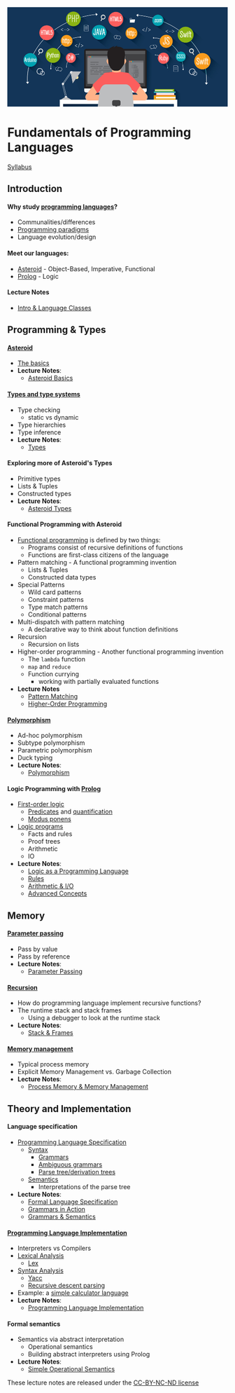 <center>
<img src="image.jpeg">
</center>

# Fundamentals of Programming Languages

[Syllabus](docs/syllabus.pdf)

<!--
NOTES:
* do type stuff in C
* move grammar and implementation stuff to the end of the course with prolog semantics
* move functional programming after Asteroid types
* nice material on python gc: https://stackify.com/python-garbage-collection/
-->

## Introduction

#### Why study [programming languages](https://en.wikipedia.org/wiki/Programming_language)?
* Communalities/differences
* [Programming paradigms](https://en.wikipedia.org/wiki/Programming_paradigm)
* Language evolution/design

#### Meet our languages:
* [Asteroid](https://github.com/lutzhamel/asteroid) - Object-Based, Imperative, Functional
* [Prolog](https://www.swi-prolog.org) - Logic

#### Lecture Notes
* [Intro & Language Classes](notes/csc301-ln001.pdf)



## Programming & Types

#### [Asteroid](https://github.com/lutzhamel/asteroid)
* [The basics](https://github.com/lutzhamel/asteroid/blob/master/Asteroid%20User%20Guide.md)
* **Lecture Notes**:
  * [Asteroid Basics](notes/csc301-ln002.pdf)

#### [Types and type systems](https://en.wikipedia.org/wiki/Type_system)
* Type checking
    * static vs dynamic
* Type hierarchies
* Type inference
* **Lecture Notes**:
    * [Types](notes/csc301-ln003.pdf)

#### Exploring more of Asteroid's Types
* Primitive types
* Lists & Tuples
* Constructed types
* **Lecture Notes**:
    * [Asteroid Types](notes/csc301-ln004.pdf)

#### Functional Programming with Asteroid
* [Functional programming](https://en.wikipedia.org/wiki/Functional_programming) is defined by two things:
    * Programs consist of recursive definitions of functions
    * Functions are first-class citizens of the language
* Pattern matching - A functional programming invention
    * Lists & Tuples
    * Constructed data types
* Special Patterns
    * Wild card patterns
    * Constraint patterns
    * Type match patterns
    * Conditional patterns
* Multi-dispatch with pattern matching
    * A declarative way to think about function definitions
* Recursion
    * Recursion on lists
* Higher-order programming - Another functional programming invention
    * The `lambda` function
    * `map` and `reduce`
    * Function currying
        * working with partially evaluated functions
* **Lecture Notes**
    * [Pattern Matching](notes/csc301-ln013.pdf)
    * [Higher-Order Programming](notes/csc301-ln014.pdf)

#### [Polymorphism](https://en.wikipedia.org/wiki/Polymorphism_(computer_science))
* Ad-hoc polymorphism
* Subtype polymorphism
* Parametric polymorphism
* Duck typing
* **Lecture Notes**:
   * [Polymorphism](notes/csc301-ln019.pdf)

#### Logic Programming with [Prolog](https://en.wikipedia.org/wiki/Prolog)
* [First-order logic](https://en.wikipedia.org/wiki/First-order_logic)
  * [Predicates](https://en.wikipedia.org/wiki/Predicate_(mathematical_logic)) and [quantification](https://en.wikipedia.org/wiki/Quantifier_(logic))
  * [Modus ponens](https://en.wikipedia.org/wiki/Modus_ponens)
* [Logic programs](https://en.wikipedia.org/wiki/Logic_programming)
  * Facts and rules
  * Proof trees
  * Arithmetic
  * IO
* **Lecture Notes**:
  * [Logic as a Programming Language](notes/csc301-ln020.pdf)
  * [Rules](notes/csc301-ln021.pdf)
  * [Arithmetic & I/O](notes/csc301-ln022.pdf)
  * [Advanced Concepts](notes/csc301-ln023.pdf)




## Memory

#### [Parameter passing](https://courses.cs.washington.edu/courses/cse341/98sp/general/parameters.html)
* Pass by value
* Pass by reference
* **Lecture Notes**:
   * [Parameter Passing](notes/csc301-ln018.pdf)

#### [Recursion](https://en.wikipedia.org/wiki/Recursion_(computer_science))
* How do programming language implement recursive functions?
* The runtime stack and stack frames
   * Using a debugger to look at the runtime stack
* **Lecture Notes**:
   * [Stack & Frames](notes/csc301-ln016.pdf)

#### [Memory management](https://en.wikipedia.org/wiki/Memory_management)
* Typical process memory
* Explicit Memory Management vs. Garbage Collection
* **Lecture Notes**:
   * [Process Memory & Memory Management](notes/csc301-ln017.pdf)



## Theory and Implementation

#### Language specification
* [Programming Language Specification](https://en.wikipedia.org/wiki/Programming_language_specification)
    * [Syntax](https://en.wikipedia.org/wiki/Syntax_(programming_languages))
       * [Grammars](https://en.wikibooks.org/wiki/Introduction_to_Programming_Languages/Grammars)
       * [Ambiguous grammars](https://en.wikibooks.org/wiki/Introduction_to_Programming_Languages/Ambiguity)
       * [Parse tree/derivation trees](https://en.wikibooks.org/wiki/Introduction_to_Programming_Languages/Parsing)
    * [Semantics](https://en.wikipedia.org/wiki/Semantics_(computer_science))
       * Interpretations of the parse tree
* **Lecture Notes**:
    * [Formal Language Specification](notes/csc301-ln009.pdf)
    * [Grammars in Action](notes/csc301-ln010.pdf)
    * [Grammars & Semantics](notes/csc301-ln011.pdf)

#### [Programming Language Implementation](https://en.wikipedia.org/wiki/Programming_language_implementation)
* Interpreters vs Compilers
* [Lexical Analysis](https://en.wikipedia.org/wiki/Lexical_analysis)
    * [Lex](https://en.wikipedia.org/wiki/Lex_(software))
* [Syntax Analysis](https://en.wikipedia.org/wiki/Parsing)
   * [Yacc](https://en.wikipedia.org/wiki/Yacc)
   * [Recursive descent parsing](https://en.wikipedia.org/wiki/Recursive_descent_parser)
* Example: a [simple calculator language](https://en.wikipedia.org/wiki/Bc_(programming_language))
* **Lecture Notes**:
  * [Programming Language Implementation](notes/csc301-ln012.pdf)

#### Formal semantics
* Semantics via abstract interpretation
  * Operational semantics
  * Building abstract interpreters using Prolog
* **Lecture Notes**:
  * [Simple Operational Semantics](notes/csc301-ln024.pdf)
  <!-- * [The Semantics of Variables](notes/csc301-ln025.pdf) -->


These lecture notes are released under the [CC-BY-NC-ND license](https://creativecommons.org/licenses/by-nc-nd/3.0/us/legalcode)
